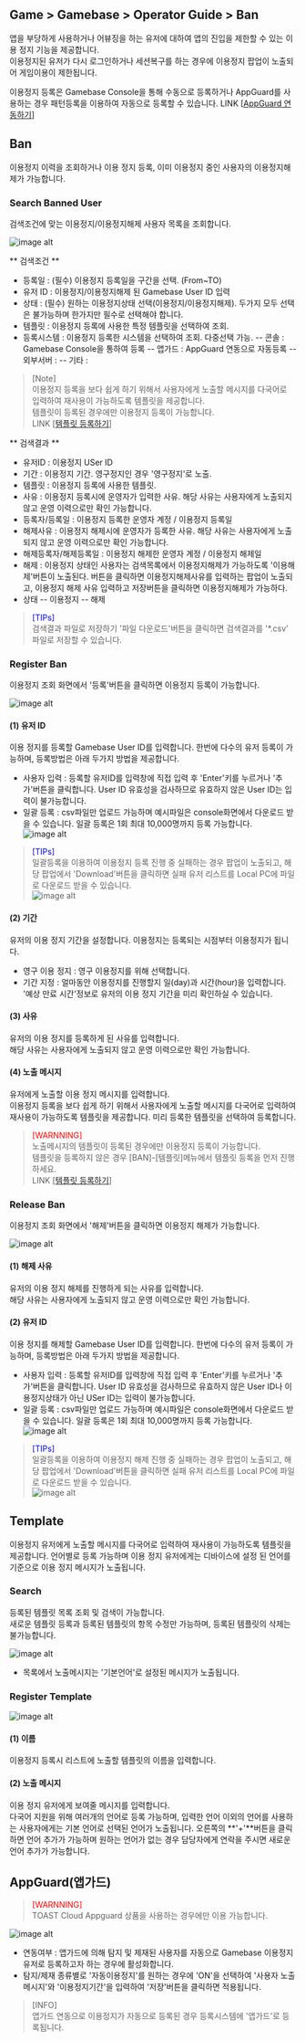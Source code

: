 ## Game > Gamebase > Operator Guide > Ban
앱을 부당하게 사용하거나 어뷰징을 하는 유저에 대하여 앱의 진입을 제한할 수 있는 이용 정지 기능을 제공합니다.<br/>
이용정지된 유저가 다시 로그인하거나 세션복구를 하는 경우에 이용정지 팝업이 노출되어 게임이용이 제한됩니다.<br/>

이용정지 등록은 Gamebase Console을 통해 수동으로 등록하거나 AppGuard를 사용하는 경우 패턴등록을 이용하여 자동으로 등록할 수 있습니다.
LINK [[AppGuard 연동하기](./ban/#appguard)] <br/>


## Ban

이용정지 이력을 조회하거나 이용 정지 등록, 이미 이용정지 중인 사용자의 이용정지해제가 가능합니다.<br/>

### Search Banned User
검색조건에 맞는 이용정지/이용정지해제 사용자 목록을 조회합니다.

![image alt](http://static.toastoven.net/prod_gamebase/Operators_Guide/Console_Ban_Ban1_1.0.png)

** 검색조건 **

- 등록일 : (필수) 이용정지 등록일을 구간을 선택. (From~TO)
- 유저 ID : 이용정지/이용정지해제 된 Gamebase User ID 입력
- 상태 : (필수) 원하는 이용정지상태 선택(이용정지/이용정지해제). 두가지 모두 선택은 불가능하며 한가지만 필수로 선택해야 합니다.
- 템플릿 : 이용정지 등록에 사용한 특정 템플릿을 선택하여 조회.
- 등록시스템 : 이용정지 등록한 시스템을 선택하여 조회. 다중선택 가능.
-- 콘솔 : Gamebase Console을 통하여 등록
-- 앱가드 : AppGuard 연동으로 자동등록
-- 외부서버 : 
-- 기타 : 

> [Note] <br/>
> 이용정지 등록을 보다 쉽게 하기 위해서 사용자에게 노출할 메시지를 다국어로 입력하여 재사용이 가능하도록 템플릿을 제공합니다.<br/>
> 템플릿이 등록된 경우에만 이용정지 등록이 가능합니다.<br/>
> LINK [[템플릿 등록하기](./ban/#template)] <br/>

** 검색결과 **

- 유저ID : 이용정지 USer ID
- 기간 : 이용정지 기간. 영구정지인 경우 '영구정지'로 노출.
- 템플릿 : 이용정지 등록에 사용한 템플릿.
- 사유 : 이용정지 등록시에 운영자가 입력한 사유. 해당 사유는 사용자에게 노출되지 않고 운영 이력으로만 확인 가능합니다.
- 등록자/등록일 : 이용정지 등록한 운영자 계정 / 이용정지 등록일
- 해제사유 : 이용정지 해제시에 운영자가 등록한 사유. 해당 사유는 사용자에게 노출되지 않고 운영 이력으로만 확인 가능합니다.
- 해제등록자/해제등록일 : 이용정지 해제한 운영자 계정 / 이용정지 해제일
- 해제 : 이용정지 상태인 사용자는 검색목록에서 이용정지해제가 가능하도록 '이용해제'버튼이 노출된다. 버튼을 클릭하면 이용정지해제사유를 입력하는 팝업이 노출되고, 이용정지 해제 사유 입력하고 저장버튼을 클릭하면 이용정지해제가 가능하다.
- 상태 
-- 이용정지
-- 해제 

 
> <font color="blue">[TIPs]</font><br/>
> 검색결과 파일로 저장하기
> '파일 다운로드'버튼을 클릭하면 검색결과를 '*.csv' 파일로 저장할 수 있습니다. <br/>



### Register Ban

이용정지 조회 화면에서 '등록'버튼을 클릭하면 이용정지 등록이 가능합니다.

![image alt](http://static.toastoven.net/prod_gamebase/Operators_Guide/Console_Ban_Ban2_1.0.png)
#### (1) 유저 ID
이용 정지를 등록할 Gamebase User ID를 입력합니다. 한번에 다수의 유저 등록이 가능하며, 등록방법은 아래 두가지 방법을 제공합니다.

- 사용자 입력 : 등록할 유저ID를 입력창에 직접 입력 후 'Enter'키를 누르거나 '추가'버튼을 클릭합니다. User ID 유효성을 검사하므로 유효하지 않은 User ID는 입력이 불가능합니다.
- 일괄 등록 : csv파일만 업로드 가능하며 예시파일은 console화면에서 다운로드 받을 수 있습니다. 일괄 등록은 1회 최대 10,000명까지 등록 가능합니다. <br/>
![image alt](http://static.toastoven.net/prod_gamebase/Operators_Guide/Console_Ban_Ban4_1.0.png)

> <font color="blue">[TIPs]</font><br/>
> 일괄등록을 이용하여 이용정지 등록 진행 중 실패하는 경우 팝업이 노출되고, 해당 팝업에서 'Download'버튼을 클릭하면 실패 유저 리스트를 Local PC에 파일로 다운로드 받을 수 있습니다.<br />
> ![image alt](http://static.toastoven.net/prod_gamebase/Operators_Guide/Console_Ban_Ban5_1.0.png)

#### (2) 기간
유저의 이용 정지 기간을 설정합니다. 이용정지는 등록되는 시점부터 이용정지가 됩니다.<br />

- 영구 이용 정지 : 영구 이용정지를 위해 선택합니다.
- 기간 지정 : 얼마동안 이용정지를 진행할지 일(day)과 시간(hour)을 입력합니다. '예상 만료 시간'정보로 유저의 이용 정지 기간을 미리 확인하실 수 있습니다.<br />

#### (3) 사유
유저의 이용 정지를 등록하게 된 사유를 입력합니다.<br />
해당 사유는 사용자에게 노출되지 않고 운영 이력으로만 확인 가능합니다.<br />

#### (4) 노출 메시지
유저에게 노출할 이용 정지 메시지를 입력합니다. <br/>
이용정지 등록을 보다 쉽게 하기 위해서 사용자에게 노출할 메시지를 다국어로 입력하여 재사용이 가능하도록 템플릿을 제공합니다. 미리 등록한 템플릿을 선택하여 등록합니다.<br />

> <font color="red">[WARNNING]</font><br/>
> 노출메시지의 템플릿이 등록된 경우에만 이용정지 등록이 가능합니다. <br/>
> 템플릿을 등록하지 않은 경우 [BAN]-[템플릿]메뉴에서 템플릿 등록을 먼저 진행하세요.<br/>
> LINK [[템플릿 등록하기](./ban/#template)] <br/>


### Release Ban

이용정지 조회 화면에서 '해제'버튼을 클릭하면 이용정지 해제가 가능합니다.

![image alt](http://static.toastoven.net/prod_gamebase/Operators_Guide/Console_Ban_Ban3_1.2.png)

#### (1) 해제 사유
유저의 이용 정지 해제를 진행하게 되는 사유를 입력합니다.<br />
해당 사유는 사용자에게 노출되지 않고 운영 이력으로만 확인 가능합니다.<br />

#### (2) 유저 ID
이용 정지를 해제할 Gamebase User ID를 입력합니다. 한번에 다수의 유저 등록이 가능하며, 등록방법은 아래 두가지 방법을 제공합니다.

- 사용자 입력 : 등록할 유저ID를 입력창에 직접 입력 후 'Enter'키를 누르거나 '추가'버튼을 클릭합니다. User ID 유효성을 검사하므로 유효하지 않은 User ID나 이용정지상태가 아닌 USer ID는 입력이 불가능합니다.
- 일괄 등록 : csv파일만 업로드 가능하며 예시파일은 console화면에서 다운로드 받을 수 있습니다. 일괄 등록은 1회 최대 10,000명까지 등록 가능합니다. <br/>
![image alt](http://static.toastoven.net/prod_gamebase/Operators_Guide/Console_Ban_Ban6_1.0.png)


> <font color="blue">[TIPs]</font><br/>
> 일괄등록을 이용하여 이용정지 해제 진행 중 실패하는 경우 팝업이 노출되고, 해당 팝업에서 'Download'버튼을 클릭하면 실패 유저 리스트를 Local PC에 파일로 다운로드 받을 수 있습니다.<br />
> ![image alt](http://static.toastoven.net/prod_gamebase/Operators_Guide/Console_Ban_Ban7_1.0.png)

## Template
이용정지 유저에게 노출할 메시지를 다국어로 입력하여 재사용이 가능하도록 템플릿을 제공합니다.
언어별로 등록 가능하며 이용 정지 유저에게는 디바이스에 설정 된 언어를 기준으로 이용 정지 메시지가 노출됩니다.

### Search

등록된 템플릿 목록 조회 및 검색이 가능합니다.<br/>
새로운 템플릿 등록과 등록된 템플릿의 항목 수정만 가능하며, 등록된 템플릿의 삭제는 불가능합니다.<br/>

![image alt](http://static.toastoven.net/prod_gamebase/Operators_Guide/Console_Ban_Template1_1.1.png)

- 목록에서 노출메시지는 '기본언어'로 설정된 메시지가 노출됩니다.

### Register Template
![image alt](http://static.toastoven.net/prod_gamebase/Operators_Guide/Console_Ban_Template2_1.1.png)

#### (1) 이름
이용정지 등록시 리스트에 노출할 템플릿의 이름을 입력합니다. <br/>

#### (2) 노출 메시지	
이용 정지 유저에게 보여줄 메시지를 입력합니다. <br />
다국어 지원을 위해 여러개의 언어로 등록 가능하며, 입력한 언어 이외의 언어를 사용하는 사용자에게는 기본 언어로 선택된 언어가 노출됩니다. 오른쪽의 **'+'**버튼을 클릭하면 언어 추가가 가능하며 원하는 언어가 없는 경우 담당자에게 연락을 주시면 새로운 언어 추가가 가능합니다.<br />

## AppGuard(앱가드)

> <font color="red">[WARNNING]</font><br/>
> TOAST Cloud Appguard 상품을 사용하는 경우에만 이용 가능합니다.  <br/>

![image alt](http://static.toastoven.net/prod_gamebase/Operators_Guide/Console_Ban_AppGuard1_1.0.png)

- 연동여부 : 앱가드에 의해 탐지 및 제재된 사용자를 자동으로 Gamebase 이용정지 유저로 등록하고자 하는 경우에 활성화합니다.
- 탐지/제재 종류별로 '자동이용정지'를 원하는 경우에 'ON'을 선택하여 '사용자 노출메시지'와 '이용정지기간'을 입력하여 '저장'버튼을 클릭하면 적용됩니다.

> [INFO] <br/>
> 앱가드 연동으로 이용정지가 자동으로 등록된 경우 등록시스템에 '앱가드'로 등록됩니다.
